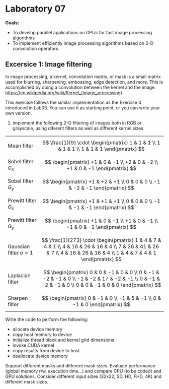 # Laboratory 07

**Goals:**

- To develop parallel applications on GPUs for fast image processing algorithms
- To implement efficiently image processing algorithms based on 2-D convolution operators

## Excersice 1: Image filtering

In image processing, a kernel, convolution matrix, or mask is a small matrix used for blurring, sharpening, embossing, edge detection, and more. This is accomplished by doing a convolution between the kernel and the image. <https://en.wikipedia.org/wiki/Kernel_(image_processing)>

This exercise follows the similar implementation as the Exercise 4 introduced in Lab03. You can use it as starting point, or you can write your own version.

1. implement the following 2-D filtering of images both in RGB or grayscale, using diferent filters as well as different kernel sizes

|||
|-|-|
|Mean filter| $$ \frac{1}{9} \cdot \begin{pmatrix} 1 & 1 & 1 \\ 1 & 1 & 1 \\ 1 & 1 & 1 \end{pmatrix} $$|
|Sobel filter $G_x$| $$ \begin{pmatrix} +1 & 0 & -1 \\ +2 & 0 & -2 \\ +1 & 0 & -1 \end{pmatrix} $$|
|Sobel filter $G_y$| $$ \begin{pmatrix} +1 & +2 & +1 \\ 0 & 0 & 0 \\ -1 & -2 & -1 \end{pmatrix} $$|
|Prewitt filter $G_x$| $$ \begin{pmatrix} +1 & +1 & +1 \\ 0 & 0 & 0 \\ -1 & -1 & -1 \end{pmatrix} $$|
|Prewitt filter $G_y$| $$ \begin{pmatrix} +1 & 0 & -1 \\ +1 & 0 & -1 \\ +1 & 0 & -1 \end{pmatrix} $$|
|Gaussian filter $\sigma=1$| $$ \frac{1}{273} \cdot \begin{pmatrix} 1 & 4 & 7 & 4 & 1 \\ 4 & 16 & 26 & 16 & 4 \\ 7 & 26 & 41 & 26 & 7 \\ 4 & 16 & 26 & 16 & 4 \\ 1 & 4 & 7 & 4 & 1 \end{pmatrix} $$|
|Laplacian filter|$$ \begin{pmatrix} 0  & 0  & -1 & 0  & 0  \\ 0  & -1 & -2 & -1 & 0  \\ -1 & -2 & 17 & -2 & -1 \\ 0  & -1 & -2 & -1 & 0  \\ 0  & 0 & -1 & 0  & 0  \end{pmatrix} $$|
|Sharpen filter| $$ \begin{pmatrix} 0 & -1 & 0 \\ -1 & 5 & -1 \\ 0 & -1 & 0 \end{pmatrix} $$|

Write the code to perform the following:

- allocate device memory
- copy host memory to device
- initialize thread block and kernel grid dimensions
- invoke CUDA kernel
- copy results from device to host
- deallocate device memory

Support different masks and different mask sizes. Evaluate performance (global memory r/w, execution time…) and compare CPU (to be coded) and GPU solutions. Consider different input sizes (32x32, SD, HD, FHD, 4K) and different mask sizes.
